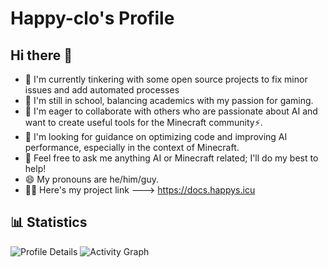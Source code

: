# Happy-clo's Profile

## Hi there 👋

- 🔭 I'm currently tinkering with some open source projects to fix minor issues and add automated processes
- 🌱 I'm still in school, balancing academics with my passion for gaming.
- 👯 I'm eager to collaborate with others who are passionate about AI and want to create useful tools for the Minecraft community⚡.
- 🤔 I'm looking for guidance on optimizing code and improving AI performance, especially in the context of Minecraft.
- 💬 Feel free to ask me anything AI or Minecraft related; I'll do my best to help!
- 😄 My pronouns are he/him/guy.
- 💁‍♂️ Here's my project link ---> https://docs.happys.icu

## 📊 Statistics

![Profile Details](http://github-profile-summary-cards.vercel.app/api/cards/profile-details?username=Happy-clo&theme=github_dark)
![Activity Graph](https://user-images.githubusercontent.com/73097560/115834477-dbab4500-a447-11eb-908a-139a6edaec5c.gif)